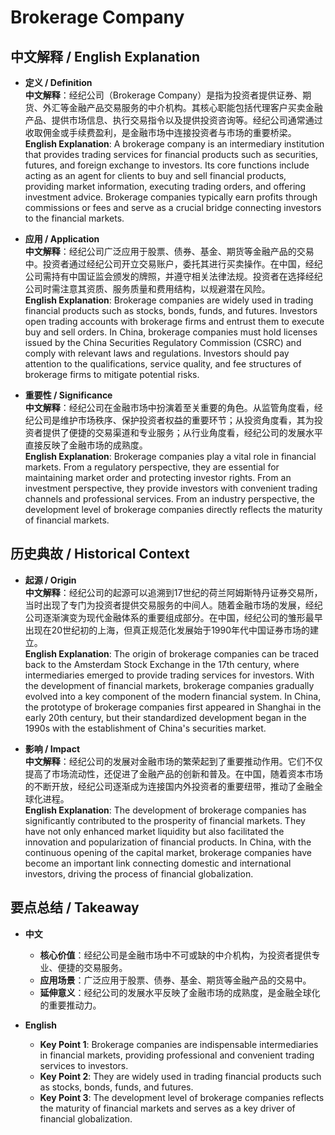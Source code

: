 # Brokerage Company

## 中文解释 / English Explanation

* **定义 / Definition**  
  **中文解释**：经纪公司（Brokerage Company）是指为投资者提供证券、期货、外汇等金融产品交易服务的中介机构。其核心职能包括代理客户买卖金融产品、提供市场信息、执行交易指令以及提供投资咨询等。经纪公司通常通过收取佣金或手续费盈利，是金融市场中连接投资者与市场的重要桥梁。  
  **English Explanation**: A brokerage company is an intermediary institution that provides trading services for financial products such as securities, futures, and foreign exchange to investors. Its core functions include acting as an agent for clients to buy and sell financial products, providing market information, executing trading orders, and offering investment advice. Brokerage companies typically earn profits through commissions or fees and serve as a crucial bridge connecting investors to the financial markets.

* **应用 / Application**  
  **中文解释**：经纪公司广泛应用于股票、债券、基金、期货等金融产品的交易中。投资者通过经纪公司开立交易账户，委托其进行买卖操作。在中国，经纪公司需持有中国证监会颁发的牌照，并遵守相关法律法规。投资者在选择经纪公司时需注意其资质、服务质量和费用结构，以规避潜在风险。  
  **English Explanation**: Brokerage companies are widely used in trading financial products such as stocks, bonds, funds, and futures. Investors open trading accounts with brokerage firms and entrust them to execute buy and sell orders. In China, brokerage companies must hold licenses issued by the China Securities Regulatory Commission (CSRC) and comply with relevant laws and regulations. Investors should pay attention to the qualifications, service quality, and fee structures of brokerage firms to mitigate potential risks.

* **重要性 / Significance**  
  **中文解释**：经纪公司在金融市场中扮演着至关重要的角色。从监管角度看，经纪公司是维护市场秩序、保护投资者权益的重要环节；从投资角度看，其为投资者提供了便捷的交易渠道和专业服务；从行业角度看，经纪公司的发展水平直接反映了金融市场的成熟度。  
  **English Explanation**: Brokerage companies play a vital role in financial markets. From a regulatory perspective, they are essential for maintaining market order and protecting investor rights. From an investment perspective, they provide investors with convenient trading channels and professional services. From an industry perspective, the development level of brokerage companies directly reflects the maturity of financial markets.

## 历史典故 / Historical Context

* **起源 / Origin**  
  **中文解释**：经纪公司的起源可以追溯到17世纪的荷兰阿姆斯特丹证券交易所，当时出现了专门为投资者提供交易服务的中间人。随着金融市场的发展，经纪公司逐渐演变为现代金融体系的重要组成部分。在中国，经纪公司的雏形最早出现在20世纪初的上海，但真正规范化发展始于1990年代中国证券市场的建立。  
  **English Explanation**: The origin of brokerage companies can be traced back to the Amsterdam Stock Exchange in the 17th century, where intermediaries emerged to provide trading services for investors. With the development of financial markets, brokerage companies gradually evolved into a key component of the modern financial system. In China, the prototype of brokerage companies first appeared in Shanghai in the early 20th century, but their standardized development began in the 1990s with the establishment of China's securities market.

* **影响 / Impact**  
  **中文解释**：经纪公司的发展对金融市场的繁荣起到了重要推动作用。它们不仅提高了市场流动性，还促进了金融产品的创新和普及。在中国，随着资本市场的不断开放，经纪公司逐渐成为连接国内外投资者的重要纽带，推动了金融全球化进程。  
  **English Explanation**: The development of brokerage companies has significantly contributed to the prosperity of financial markets. They have not only enhanced market liquidity but also facilitated the innovation and popularization of financial products. In China, with the continuous opening of the capital market, brokerage companies have become an important link connecting domestic and international investors, driving the process of financial globalization.

## 要点总结 / Takeaway

* **中文**  
  - **核心价值**：经纪公司是金融市场中不可或缺的中介机构，为投资者提供专业、便捷的交易服务。  
  - **应用场景**：广泛应用于股票、债券、基金、期货等金融产品的交易中。  
  - **延伸意义**：经纪公司的发展水平反映了金融市场的成熟度，是金融全球化的重要推动力。

* **English**  
  - **Key Point 1**: Brokerage companies are indispensable intermediaries in financial markets, providing professional and convenient trading services to investors.  
  - **Key Point 2**: They are widely used in trading financial products such as stocks, bonds, funds, and futures.  
  - **Key Point 3**: The development level of brokerage companies reflects the maturity of financial markets and serves as a key driver of financial globalization.